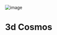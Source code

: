 ![image](https://user-images.githubusercontent.com/87518350/132844796-f7bbb3d9-da44-4038-a1a9-609a7f133b3a.png)
# 3d Cosmos
